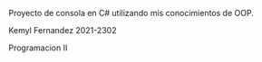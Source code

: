 Proyecto de consola en C# utilizando mis conocimientos de OOP.

Kemyl Fernandez 2021-2302

Programacion II
